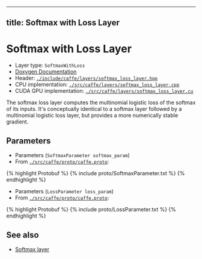 
---
title: Softmax with Loss Layer
---

# Softmax with Loss Layer

* Layer type: `SoftmaxWithLoss`
* [Doxygen Documentation](http://caffe.berkeleyvision.org/doxygen/classcaffe_1_1SoftmaxWithLossLayer.html)
* Header: [`./include/caffe/layers/softmax_loss_layer.hpp`](https://github.com/BVLC/caffe/blob/master/include/caffe/layers/softmax_loss_layer.hpp)
* CPU implementation: [`./src/caffe/layers/softmax_loss_layer.cpp`](https://github.com/BVLC/caffe/blob/master/src/caffe/layers/softmax_loss_layer.cpp)
* CUDA GPU implementation: [`./src/caffe/layers/softmax_loss_layer.cu`](https://github.com/BVLC/caffe/blob/master/src/caffe/layers/softmax_loss_layer.cu)

The softmax loss layer computes the multinomial logistic loss of the softmax of its inputs. It's conceptually identical to a softmax layer followed by a multinomial logistic loss layer, but provides a more numerically stable gradient.

## Parameters

* Parameters (`SoftmaxParameter softmax_param`)
* From [`./src/caffe/proto/caffe.proto`](https://github.com/BVLC/caffe/blob/master/src/caffe/proto/caffe.proto):

{% highlight Protobuf %}
{% include proto/SoftmaxParameter.txt %}
{% endhighlight %}

* Parameters (`LossParameter loss_param`)
* From [`./src/caffe/proto/caffe.proto`](https://github.com/BVLC/caffe/blob/master/src/caffe/proto/caffe.proto):

{% highlight Protobuf %}
{% include proto/LossParameter.txt %}
{% endhighlight %}

## See also

* [Softmax layer](softmax.html)